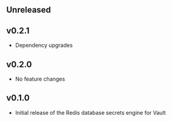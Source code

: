 ## Unreleased

## v0.2.1
* Dependency upgrades

## v0.2.0
* No feature changes

## v0.1.0

* Initial release of the Redis database secrets engine for Vault
